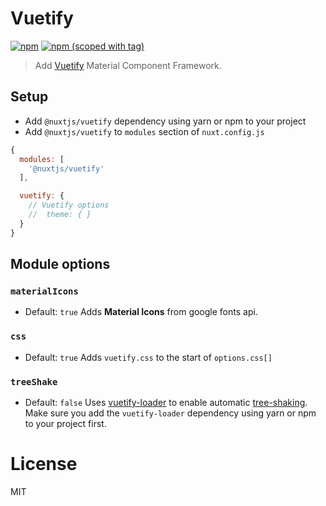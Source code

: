 # Vuetify
[![npm](https://img.shields.io/npm/dt/@nuxtjs/vuetify.svg?style=flat-square)](https://npmjs.com/package/@nuxtjs/vuetify)
[![npm (scoped with tag)](https://img.shields.io/npm/v/@nuxtjs/vuetify/latest.svg?style=flat-square)](https://npmjs.com/package/@nuxtjs/vuetify)

> Add [Vuetify](https://github.com/vuetifyjs/vuetify) Material Component Framework.

## Setup
- Add `@nuxtjs/vuetify` dependency using yarn or npm to your project
- Add `@nuxtjs/vuetify` to `modules` section of `nuxt.config.js`
```js
{
  modules: [
    '@nuxtjs/vuetify'
  ],

  vuetify: {
    // Vuetify options
    //  theme: { }
  }
}
```

## Module options

### `materialIcons`
- Default: `true`
Adds **Material Icons** from google fonts api.

### `css`
- Default: `true`
Adds `vuetify.css` to the start of `options.css[]`

### `treeShake`
- Default: `false`
Uses [vuetify-loader](https://github.com/vuetifyjs/vuetify-loader) to enable automatic [tree-shaking](https://vuetifyjs.com/en/guides/a-la-carte).
Make sure you add the `vuetify-loader` dependency using yarn or npm to your project first.

# License 

MIT
